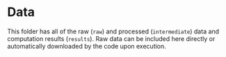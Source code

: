 # Data

This folder has all of the raw (`raw`) and processed (`intermediate`) data and
computation results (`results`). Raw data can be included here directly or
automatically downloaded by the code upon execution.
